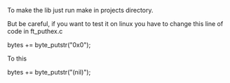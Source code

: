 To make the lib just run make in projects directory.

But be careful, if you want to test it on linux you have to change this line of code in ft_puthex.c

  bytes += byte_putstr("0x0");
  
To this

  bytes += byte_putstr("(nil)");
